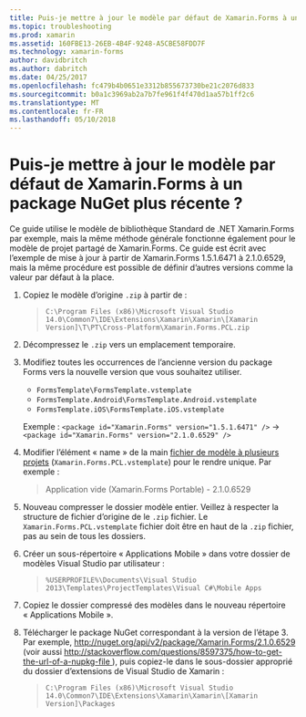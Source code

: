 ```yaml
---
title: Puis-je mettre à jour le modèle par défaut de Xamarin.Forms à un package NuGet plus récente ?
ms.topic: troubleshooting
ms.prod: xamarin
ms.assetid: 160FBE13-26EB-4B4F-9248-A5CBE58FDD7F
ms.technology: xamarin-forms
author: davidbritch
ms.author: dabritch
ms.date: 04/25/2017
ms.openlocfilehash: fc479b4b0651e3312b855673730be21c2076d833
ms.sourcegitcommit: b0a1c3969ab2a7b7fe961f4f470d1aa57b1ff2c6
ms.translationtype: MT
ms.contentlocale: fr-FR
ms.lasthandoff: 05/10/2018
---
```

# <a name="can-i-update-the-xamarinforms-default-template-to-a-newer-nuget-package"></a>Puis-je mettre à jour le modèle par défaut de Xamarin.Forms à un package NuGet plus récente ?

Ce guide utilise le modèle de bibliothèque Standard de .NET Xamarin.Forms par exemple, mais la même méthode générale fonctionne également pour le modèle de projet partagé de Xamarin.Forms. Ce guide est écrit avec l’exemple de mise à jour à partir de Xamarin.Forms 1.5.1.6471 à 2.1.0.6529, mais la même procédure est possible de définir d’autres versions comme la valeur par défaut à la place.

1.  Copiez le modèle d’origine `.zip` à partir de :

    > `C:\Program Files (x86)\Microsoft Visual Studio 14.0\Common7\IDE\Extensions\Xamarin\Xamarin\[Xamarin Version]\T\PT\Cross-Platform\Xamarin.Forms.PCL.zip`

2.  Décompressez le `.zip` vers un emplacement temporaire.

3.  Modifiez toutes les occurrences de l’ancienne version du package Forms vers la nouvelle version que vous souhaitez utiliser.
    *   `FormsTemplate\FormsTemplate.vstemplate`
    *   `FormsTemplate.Android\FormsTemplate.Android.vstemplate`
    *   `FormsTemplate.iOS\FormsTemplate.iOS.vstemplate`

    Exemple : `<package id="Xamarin.Forms" version="1.5.1.6471" />` -> `<package id="Xamarin.Forms" version="2.1.0.6529" />`

4.  Modifier l’élément « name » de la main [fichier de modèle à plusieurs projets](http://msdn.microsoft.com/library/ms185308.aspx) (`Xamarin.Forms.PCL.vstemplate`) pour le rendre unique. Par exemple :
    > <Name>Application vide (Xamarin.Forms Portable) - 2.1.0.6529</Name>

5.  Nouveau compresser le dossier modèle entier. Veillez à respecter la structure de fichier d’origine de le `.zip` fichier. Le `Xamarin.Forms.PCL.vstemplate` fichier doit être en haut de la `.zip` fichier, pas au sein de tous les dossiers.

6.  Créer un sous-répertoire « Applications Mobile » dans votre dossier de modèles Visual Studio par utilisateur :
    > `%USERPROFILE%\Documents\Visual Studio 2013\Templates\ProjectTemplates\Visual C#\Mobile Apps`

7.  Copiez le dossier compressé des modèles dans le nouveau répertoire « Applications Mobile ».

8.  Télécharger le package NuGet correspondant à la version de l’étape 3. Par exemple, [ http://nuget.org/api/v2/package/Xamarin.Forms/2.1.0.6529 ](http://nuget.org/api/v2/package/Xamarin.Forms/2.1.0.6529) (voir aussi [ http://stackoverflow.com/questions/8597375/how-to-get-the-url-of-a-nupkg-file ](http://stackoverflow.com/questions/8597375/how-to-get-the-url-of-a-nupkg-file)), puis copiez-le dans le sous-dossier approprié du dossier d’extensions de Visual Studio de Xamarin :
    > `C:\Program Files (x86)\Microsoft Visual Studio 14.0\Common7\IDE\Extensions\Xamarin\Xamarin\[Xamarin Version]\Packages`
